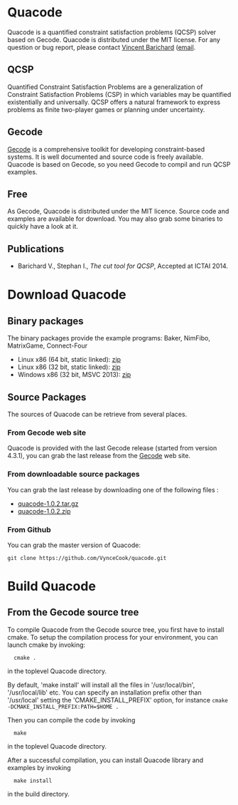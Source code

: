 Quacode
=======

Quacode is a quantified constraint satisfaction problems (QCSP) solver based on Gecode.
Quacode is distributed under the MIT license. For any question or bug report, please contact [Vincent Barichard](http://vincent.barichard.com) ([email](mailto:vincent.barichard@univ-angers.fr).

## QCSP
Quantified Constraint Satisfaction Problems are a generalization of Constraint Satisfaction Problems (CSP) in which variables may be quantified existentially and universally. QCSP offers a natural framework to express problems as finite two-player games or planning under uncertainty.

## Gecode
[Gecode](http://www.gecode.org) is a comprehensive toolkit for developing constraint-based systems. It is well documented and source code is freely available. Quacode is based on Gecode, so you need Gecode to compil and run QCSP examples.

## Free
As Gecode, Quacode is distributed under the MIT licence. Source code and examples are available for download. You may also grab some binaries to quickly have a look at it.

## Publications
- Barichard V., Stephan I., *The cut tool for QCSP*, Accepted at ICTAI 2014.


Download Quacode
================

## Binary packages
The binary packages provide the example programs: Baker, NimFibo, MatrixGame, Connect-Four

- Linux x86 (64 bit, static linked): [zip](http://www.barichard.com/packages/quacode-1.0.2-linux-64.zip)
- Linux x86 (32 bit, static linked): [zip](http://www.barichard.com/packages/quacode-1.0.2-linux-32.zip)
- Windows x86 (32 bit, MSVC 2013): [zip](http://www.barichard.com/packages/quacode-1.0.2-win-32.zip)

## Source Packages
The sources of Quacode can be retrieve from several places.

### From Gecode web site
Quacode is provided with the last Gecode release (started from version 4.3.1), you can grab the last release from the [Gecode](http://www.gecode.org/) web site.

### From downloadable source packages
You can grab the last release by downloading one of the following files :
- [quacode-1.0.2.tar.gz](http://www.barichard.com/packages/quacode-1.0.2.tar.gz)
- [quacode-1.0.2.zip](http://www.barichard.com/packages/quacode-1.0.2.zip)

### From Github

You can grab the master version of Quacode:
 
~~~~
git clone https://github.com/VynceCook/quacode.git
~~~~

Build Quacode
=============

## From the Gecode source tree
To compile Quacode from the Gecode source tree, you first have to install cmake. To setup the compilation process for your environment, you can launch cmake by invoking:
~~~~
  cmake .
~~~~
in the toplevel Quacode directory.

By default, 'make install' will install all the files in
'/usr/local/bin', '/usr/local/lib' etc.  You can specify
an installation prefix other than '/usr/local' setting the
'CMAKE_INSTALL_PREFIX' option,
for instance `cmake -DCMAKE_INSTALL_PREFIX:PATH=$HOME .`

Then you can compile the code by invoking
~~~~
  make
~~~~
in the toplevel Quacode directory.

After a successful compilation, you can install Quacode
library and examples by invoking
~~~~
  make install
~~~~
in the build directory.

